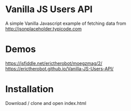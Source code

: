 # Vanilla JS Users API
A simple Vanilla Javascript example of fetching data from http://jsonplaceholder.typicode.com

# Demos
https://jsfiddle.net/erictherobot/moegzmag/2/
https://erictherobot.github.io/Vanilla-JS-Users-API/

# Installation
Download / clone and open index.html

